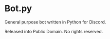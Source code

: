 # Bot.py
General purpose bot written in Python for Discord.  

Released into Public Domain. No rights reserved.
